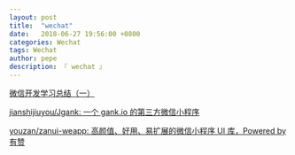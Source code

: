 ```yaml
---
layout: post
title:  "wechat"
date:   2018-06-27 19:56:00 +0800
categories: Wechat
tags: Wechat
author: pepe
description: 『 wechat 』
---
```


[微信开发学习总结（一）](https://www.cnblogs.com/xdp-gacl/p/5149171.html)

[jianshijiuyou/Jgank: 一个 gank.io 的第三方微信小程序](https://github.com/jianshijiuyou/Jgank)

[youzan/zanui-weapp: 高颜值、好用、易扩展的微信小程序 UI 库，Powered by 有赞](https://github.com/youzan/zanui-weapp)














